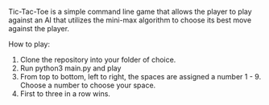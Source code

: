 Tic-Tac-Toe is a simple command line game that allows the player
to play against an AI that utilizes the mini-max algorithm to choose
its best move against the player.

How to play:
  1. Clone the repository into your folder of choice.
  2. Run python3 main.py and play
  3. From top to bottom, left to right, the spaces are assigned a number 1 - 9.
     Choose a number to choose your space.
  4. First to three in a row wins.
     

